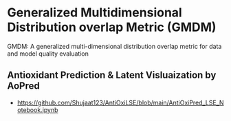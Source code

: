 # Generalized Multidimensional Distribution overlap Metric (GMDM)
GMDM: A generalized multi-dimensional distribution overlap metric for data and model quality evaluation


## Antioxidant Prediction & Latent Visluaization by AoPred
- https://github.com/Shujaat123/AntiOxiLSE/blob/main/AntiOxiPred_LSE_Notebook.ipynb